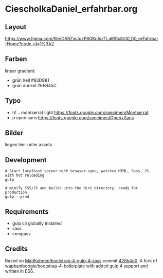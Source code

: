 # CiescholkaDaniel_erfahrbar.org

## Layout
https://www.figma.com/file/DABZmJuzP6GKrJszTLqIRSx8/00_00_erFahrbar-Home?node-id=1%3A2

## Farben
linear gradient:
- grün hell #93D981
- grün dunkel #6EB45C

## Typo
- h1 .. montserrat light https://fonts.google.com/specimen/Montserrat
- p open sans https://fonts.google.com/specimen/Open+Sans

## Bilder
liegen hier unter assets

## Development

```
# Start localhost server with browser-sync, watches HTML, Sass, JS with hot reloading
gulp

# minify CSS/JS and builds into the dist directory, ready for production
gulp --prod
```


## Requirements

- gulp cli globally installed
- sass
- compass

## Credits

Based on [MattKohnen/bootstrap-4-gulp-4-sass](https://github.com/MattKohnen/bootstrap-4-gulp-4-sass) commit [426b4d0](https://github.com/MattKohnen/bootstrap-4-gulp-4-sass/commit/426b4d0979070de8c7e3c32d9f732034d1f5e49c).
A fork of [wapbamboogie/bootstrap-4-boilerplate](https://github.com/wapbamboogie/bootstrap-4-boilerplate) with added gulp 4 support and written in ES6.

